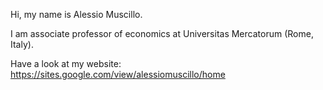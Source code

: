 Hi,
my name is Alessio Muscillo.

I am associate professor of economics at Universitas Mercatorum (Rome, Italy).

Have a look at my website: https://sites.google.com/view/alessiomuscillo/home
